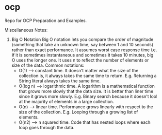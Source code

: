 # ocp
Repo for OCP Preparation and Examples.

Miscellaneous Notes:

1. Big O Notation
   Big O notation lets you compare the order of magnitude (something that take an unknown time, say between 1 and 10 
   seconds) rather than exact performance. It assumes worst case response time i.e. if it is sometimes instantaneous
   and sometimes it takes 10 minutes, big O uses the longer one. It uses n to reflect the number of elements or size 
   of the data. Common notations:
   * O(1) --> constant time. It doesn't matter what the size of the collection is, it always takes the same time to
              return. E.g. Returning a String literal always takes the same time.
   * O(log n) --> logarithmic time. A logarithm is a mathematical function that grows more slowly that the data size.
              It is better than liner time since it grows more slowly. E.g. Binary search because it doesn't lool at
              the majority of elements in a large collection.
   * O(n) --> linear time. Performance grows linearly with respect to the size of the collection. E.g. Looping through
              a growing list of elements.
   * O(n2) --> n squared time. Code that has nested loops where each loop goes through the data.
